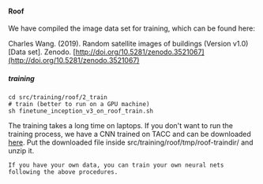 #### Roof

We have compiled the image data set for training, which can be found here:

Charles Wang. (2019). Random satellite images of buildings (Version v1.0) [Data set]. Zenodo. [http://doi.org/10.5281/zenodo.3521067](http://doi.org/10.5281/zenodo.3521067)

##### training
```
cd src/training/roof/2_train
# train (better to run on a GPU machine)
sh finetune_inception_v3_on_roof_train.sh
```

The training takes a long time on laptops. 
If you don't want to run the training process, we have a CNN trained on TACC and can be downloaded [here](https://berkeley.box.com/shared/static/awyyc22sjwknn9xg3p7wru4v5zwnlkjp.zip).
Put the downloaded file inside src/training/roof/tmp/roof-traindir/ and unzip it.


`If you have your own data, you can train your own neural nets following the above procedures.`
